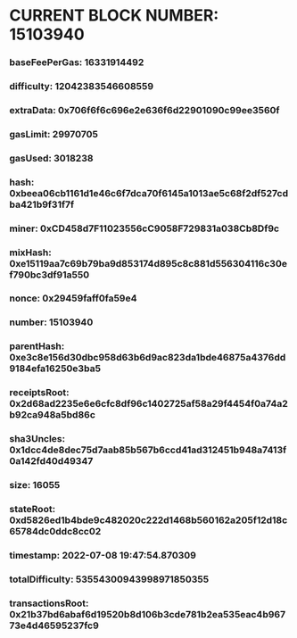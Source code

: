 # CURRENT BLOCK NUMBER: 15103940

### baseFeePerGas: 16331914492
### difficulty: 12042383546608559
### extraData: 0x706f6f6c696e2e636f6d22901090c99ee3560f
### gasLimit: 29970705
### gasUsed: 3018238
### hash: 0xbeea06cb1161d1e46c6f7dca70f6145a1013ae5c68f2df527cdba421b9f31f7f
### miner: 0xCD458d7F11023556cC9058F729831a038Cb8Df9c
### mixHash: 0xe15119aa7c69b79ba9d853174d895c8c881d556304116c30ef790bc3df91a550
### nonce: 0x29459faff0fa59e4
### number: 15103940
### parentHash: 0xe3c8e156d30dbc958d63b6d9ac823da1bde46875a4376dd9184efa16250e3ba5
### receiptsRoot: 0x2d68ad2235e6e6cfc8df96c1402725af58a29f4454f0a74a2b92ca948a5bd86c
### sha3Uncles: 0x1dcc4de8dec75d7aab85b567b6ccd41ad312451b948a7413f0a142fd40d49347
### size: 16055
### stateRoot: 0xd5826ed1b4bde9c482020c222d1468b560162a205f12d18c65784dc0ddc8cc02
### timestamp: 2022-07-08 19:47:54.870309
### totalDifficulty: 53554300943998971850355
### transactionsRoot: 0x21b37bd6abaf6d19520b8d106b3cde781b2ea535eac4b96773e4d46595237fc9
